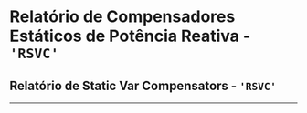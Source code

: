 # Relatório de Compensadores Estáticos de Potência Reativa - `'RSVC'`
## Relatório de Static Var Compensators - `'RSVC'`
---